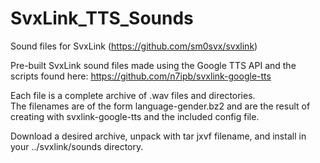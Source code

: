 # SvxLink_TTS_Sounds

Sound files for SvxLink (https://github.com/sm0svx/svxlink)

Pre-built SvxLink sound files made using the Google TTS API and the scripts found here:  https://github.com/n7ipb/svxlink-google-tts

Each file is a complete archive of .wav files and directories.  
The filenames are of the form language-gender.bz2 and are the result of creating with svxlink-google-tts and the included config file.

Download a desired archive, unpack with tar jxvf filename,  and install in your ../svxlink/sounds directory.

